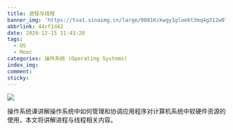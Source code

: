 ```yaml
---
title: 进程与线程
banner_img: 'https://tva1.sinaimg.cn/large/0081Kckwgy1gloe6t3mq4g312w0lwqva.gif'
abbrlink: 44cf1d42
date: 2020-12-15 11:43:20
tags:
  - OS
  - Mooc
categories: 操作系统 (Operating Systems)
index_img:
comment:
sticky:
---
```


![](https://tva1.sinaimg.cn/large/0081Kckwgy1gloe6t3mq4g312w0lwqva.gif)

操作系统课讲解操作系统中如何管理和协调应用程序对计算机系统中软硬件资源的使用，本文将讲解进程与线程相关内容。

<!--more-->





